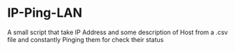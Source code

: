 # IP-Ping-LAN
A small script that take IP Address and some description of Host from a .csv file and constantly Pinging them for check their status
